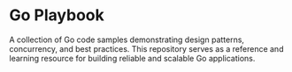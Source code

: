 # Go Playbook

A collection of Go code samples demonstrating design patterns, concurrency, and best practices.
This repository serves as a reference and learning resource for building reliable and scalable Go applications.